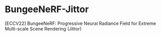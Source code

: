 # BungeeNeRF-Jittor
[ECCV22] BungeeNeRF: Progressive Neural Radiance Field for Extreme Multi-scale Scene Rendering  (Jittor)
